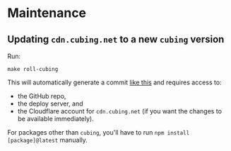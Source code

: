 # Maintenance

## Updating `cdn.cubing.net` to a new `cubing` version

Run:

```shell
make roll-cubing
```

This will automatically generate a commit [like this](https://github.com/cubing/cdn.cubing.net/commit/04ca0ff18a894bc2a6c3838d3cb19d4916d7ec99) and requires access to:

- the GitHub repo,
- the deploy server, and
- the Cloudflare account for `cdn.cubing.net` (if you want the changes to be available immediately).

For packages other than `cubing`, you'll have to run `npm install [package]@latest` manually.
